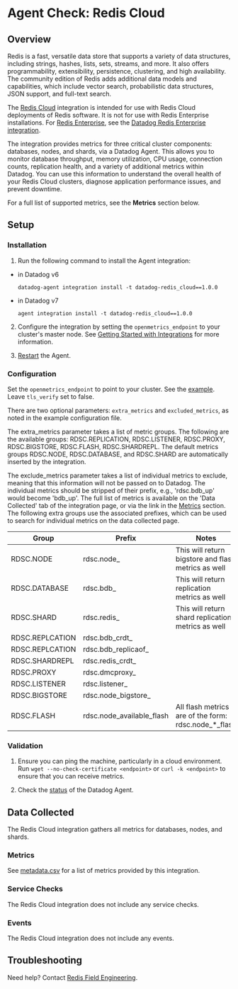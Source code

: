 # Agent Check: Redis Cloud

## Overview

Redis is a fast, versatile data store that supports a variety of data structures, including strings, hashes, lists, sets, streams, and more. It also offers programmability, extensibility, persistence, clustering, and high availability. The community edition of Redis adds additional data models and capabilities, which include vector search, probabilistic data structures, JSON support, and full-text search.

The [Redis Cloud][1] integration is intended for use with Redis Cloud deployments of Redis software. It is not for use with Redis Enterprise installations. For [Redis Enterprise][2], see the [Datadog Redis Enterprise integration][3].

The integration provides metrics for three critical cluster components: databases, nodes, and shards, via a Datadog Agent. This allows you to monitor database throughput, memory utilization, CPU usage, connection counts, replication health, and a variety of additional metrics within Datadog. You can use this information to understand the overall health of your Redis Cloud clusters, diagnose application performance issues, and prevent downtime.

For a full list of supported metrics, see the **Metrics** section below.

## Setup

### Installation

1. Run the following command to install the Agent integration:
 - in Datadog v6
   ```shell
   datadog-agent integration install -t datadog-redis_cloud==1.0.0
   ```
 - in Datadog v7   
   ```shell
   agent integration install -t datadog-redis_cloud==1.0.0
   ```
   
2. Configure the integration by setting the `openmetrics_endpoint` to your cluster's master node. See [Getting Started with Integrations][4] for more information.

3. [Restart][5] the Agent.


### Configuration

Set the `openmetrics_endpoint` to point to your cluster. See the [example][4]. Leave `tls_verify` set to false.

There are two optional parameters: `extra_metrics` and `excluded_metrics`, as noted in the example configuration file.

The extra_metrics parameter takes a list of metric groups. The following are the available groups: RDSC.REPLICATION, 
RDSC.LISTENER, RDSC.PROXY, RDSC.BIGSTORE, RDSC.FLASH, RDSC.SHARDREPL. The default metrics groups RDSC.NODE, 
RDSC.DATABASE, and RDSC.SHARD are automatically inserted by the integration.

The exclude_metrics parameter takes a list of individual metrics to exclude, meaning that this information will not be 
passed on to Datadog. The individual metrics should be stripped of their prefix, e.g., 'rdsc.bdb_up' would 
become 'bdb_up'. The full list of metrics is available on the 'Data Collected' tab of the integration page, or via the link in the [Metrics](#metrics) section. 
The following extra groups use the associated prefixes, which can be used to search for individual metrics on 
the data collected page.

| Group           | Prefix                    | Notes                                                |
|-----------------|---------------------------|------------------------------------------------------|
| RDSC.NODE       | rdsc.node_                | This will return bigstore and flash metrics as well  |
| RDSC.DATABASE   | rdsc.bdb_                 | This will return replication metrics as well         |
| RDSC.SHARD      | rdsc.redis_               | This will return shard replication metrics as well   |
| RDSC.REPLCATION | rdsc.bdb_crdt_            |                                                      |
| RDSC.REPLCATION | rdsc.bdb_replicaof_       |                                                      |
| RDSC.SHARDREPL  | rdsc.redis_crdt_          |                                                      |
| RDSC.PROXY      | rdsc.dmcproxy_            |                                                      |
| RDSC.LISTENER   | rdsc.listener_            |                                                      |
| RDSC.BIGSTORE   | rdsc.node_bigstore_       |                                                      |
| RDSC.FLASH      | rdsc.node_available_flash | All flash metrics are of the form: rdsc.node_*_flash |


### Validation

1. Ensure you can ping the machine, particularly in a cloud environment. Run `wget --no-check-certificate <endpoint>` or `curl -k <endpoint>` to ensure that you can receive metrics.

2. Check the [status][7] of the Datadog Agent.


## Data Collected

The Redis Cloud integration gathers all metrics for databases, nodes, and shards.


### Metrics

See [metadata.csv][8] for a list of metrics provided by this integration.


### Service Checks

The Redis Cloud integration does not include any service checks.


### Events

The Redis Cloud integration does not include any events.


## Troubleshooting

Need help? Contact [Redis Field Engineering][9].

[1]: https://redis.io/docs/latest/operate/rc/
[2]: https://redis.io/docs/latest/operate/rs/
[3]: https://app.datadoghq.com/integrations?integrationId=redis-enterprise
[4]: https://docs.datadoghq.com/getting_started/integrations/
[5]: https://docs.datadoghq.com/agent/guide/agent-commands/#start-stop-and-restart-the-agent
[6]: https://github.com/DataDog/integrations-extras/blob/master/redis_cloud/datadog_checks/redis_cloud/data/conf.yaml.example
[7]: https://docs.datadoghq.com/agent/guide/agent-commands/#agent-status-and-information
[8]: https://github.com/DataDog/integrations-extras/blob/master/redis_cloud/metadata.csv
[9]: mailto:support@redis.com

